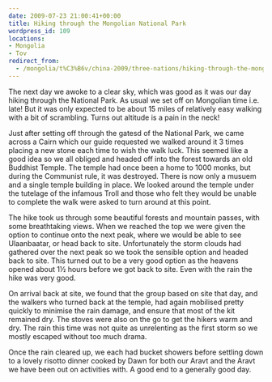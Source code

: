 ```yaml
---
date: 2009-07-23 21:00:41+00:00
title: Hiking through the Mongolian National Park
wordpress_id: 109
locations:
- Mongolia
- Tov
redirect_from:
  - /mongolia/t%C3%B6v/china-2009/three-nations/hiking-through-the-mongolian-national-park/
---
```


The next day we awoke to a clear sky, which was good as it was our day hiking through the National Park. As usual we set off on Mongolian time i.e. late! But it was only expected to be about 15 miles of relatively easy walking with a bit of scrambling. Turns out altitude is a pain in the neck!

Just after setting off through the gatesd of the National Park, we came across a Cairn which our guide requested we walked around it 3 times placing a new stone each time to wish the walk luck. This seemed like a good idea so we all obliged and headed off into the forest towards an old Buddhist Temple. The temple had once been a home to 1000 monks, but during the Communist rule, it was destroyed. There is now only a musuem and a single temple building in place. We looked around the temple under the tutelage of the infamous Troll and those who felt they would be unable to complete the walk were asked to turn around at this point.

The hike took us through some beautiful forests and mountain passes, with some breathtaking views. When we reached the top we were given the option to continue onto the next peak, where we would be able to see Ulaanbaatar, or head back to site. Unfortunately the storm clouds had gathered over the next peak so we took the sensible option and headed back to site. This turned out to be a very good option as the heavens opened about 1½ hours before we got back to site. Even with the rain the hike was very good.

On arrival back at site, we found that the group based on site that day, and the walkers who turned back at the temple, had again mobilised pretty quickly to minimise the rain damage, and ensure that most of the kit remained dry. The stoves were also on the go to get the hikers warm and dry. The rain this time was not quite as unrelenting as the first storm so we mostly escaped without too much drama.

Once the rain cleared up, we each had bucket showers before settling down to a lovely risotto dinner cooked by Dawn for both our Aravt and the Aravt we have been out on activities with. A good end to a generally good day.
